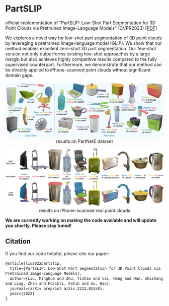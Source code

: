 # PartSLIP
official implementation of "PartSLIP: Low-Shot Part Segmentation for 3D Point Clouds via Pretrained Image-Language Models" (CVPR2023) [[PDF](https://arxiv.org/pdf/2212.01558.pdf)]

We explores a novel way for low-shot part segmentation of 3D point clouds by leveraging a pretrained image-language model (GLIP). We show that our method enables excellent zero-shot 3D part segmentation. Our few-shot version not only outperforms existing few-shot approaches by a large margin but also achieves highly competitive results compared to the fully supervised counterpart. Furthermore, we demonstrate that our method can be directly applied to iPhone-scanned point clouds without significant domain gaps.


<p align="center">
<img src="fig/teaser.png" alt="teaser">
results on PartNetE dataset
</p>

<p align="center">
<img src="fig/real_pc.png" alt="real_pc">
results on iPhone-scanned real point clouds
</p>


**We are currently working on making the code available and will update you shortly. Please stay tuned!**

## Citation

If you find our code helpful, please cite our paper:

```
@article{liu2022partslip,
  title={PartSLIP: Low-Shot Part Segmentation for 3D Point Clouds via Pretrained Image-Language Models},
  author={Liu, Minghua and Zhu, Yinhao and Cai, Hong and Han, Shizhong and Ling, Zhan and Porikli, Fatih and Su, Hao},
  journal={arXiv preprint arXiv:2212.01558},
  year={2022}
}
```
